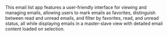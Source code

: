 This email list app features a user-friendly interface for viewing and managing emails, allowing users to mark emails as favorites, distinguish between read and unread emails, and filter by favorites, read, and unread status, all while displaying emails in a master-slave view with detailed email content loaded on selection.
